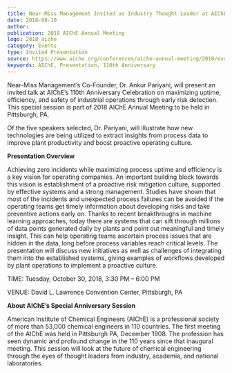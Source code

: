 ```yaml
---  
title: Near-Miss Management Invited as Industry Thought Leader at AIChE Annual Meeting 
date: 2018-08-10
author: 
publication: 2018 AIChE Annual Meeting
logo: 2018_aiche
category: Events
type: Invited Presentation
source: https://www.aiche.org/conferences/aiche-annual-meeting/2018/events/aiches-110-year-celebration 
keywords: AIChE, Presentation, 110th Anniversary
---
```

Near-Miss Management’s Co-Founder, Dr. Ankur Pariyani, will present an invited talk at AIChE’s 110th Anniversary Celebration on maximizing uptime, efficiency, and safety of industrial operations through early risk detection.  This special session is part of 2018 AIChE Annual Meeting to be held in Pittsburgh, PA.

Of the five speakers selected, Dr. Pariyani, will illustrate how new technologies are being utilized to extract insights from process data to improve plant productivity and boost proactive operating culture.

**Presentation Overview**

Achieving zero incidents while maximizing process uptime and efficiency is a key vision for operating companies.  An important building block towards this vision is establishment of a proactive risk mitigation culture, supported by effective systems and a strong management. Studies have shown that most of the incidents and unexpected process failures can be avoided if the operating teams get timely information about developing risks and take preventive actions early on. Thanks to recent breakthroughs in machine learning approaches, today there are systems that can sift through millions of data points generated daily by plants and point out meaningful and timely insight. This can help operating teams ascertain process issues that are hidden in the data, long before process variables reach critical levels. The presentation will discuss new initiatives as well as challenges of integrating them into the established systems, giving examples of workflows developed by plant operations to implement a proactive culture.

TIME: Tuesday, October 30, 2018, 3:30 PM – 6:00 PM

VENUE: David L. Lawrence Convention Center, Pittsburgh, PA


**About AIChE’s Special Anniversary Session**

American Institute of Chemical Engineers (AIChE) is a professional society of more than 53,000 chemical engineers in 110 countries.  The first meeting of the AIChE was held in Pittsburgh PA, December 1908. The profession has seen dynamic and profound change in the 110 years since that inaugural meeting. This session will look at the future of chemical engineering through the eyes of thought leaders from industry, academia, and national laboratories.
